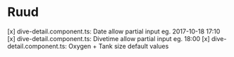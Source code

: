 # Ruud
 [x] dive-detail.component.ts: Date allow partial input eg. 2017-10-18 17:10
 [x] dive-detail.component.ts: Divetime allow partial input eg. 18:00
 [x] dive-detail.component.ts: Oxygen + Tank size default values
